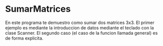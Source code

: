 # SumarMatrices
En este programa te demuestro como sumar dos matrices 3x3. El primer ejemplo es mediante la introduccion de datos mediante el teclado con la clase Scanner. El segundo caso (el caso de la funcion llamada general) es de forma explicita.
